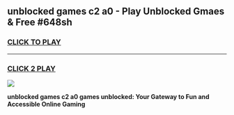 
## unblocked games c2 a0 - Play Unblocked Gmaes & Free #648sh
<h3>
<a href="https://news.freeplayer.one?title=unblocked_games_c2_a0&ref=24F">CLICK TO PLAY</a></h3>
<hr>

<h3>
<a href="https://news.freeplayer.one?title=unblocked_games_c2_a0&ref=24F">CLICK 2 PLAY</a>
  
</h3>

<a href="https://news.freeplayer.one?title=unblocked_games_c2_a0&ref=24F/"><img src="https://clearcache.store/games.png"></a>


**unblocked games c2 a0 games unblocked: Your Gateway to Fun and Accessible Online Gaming**
